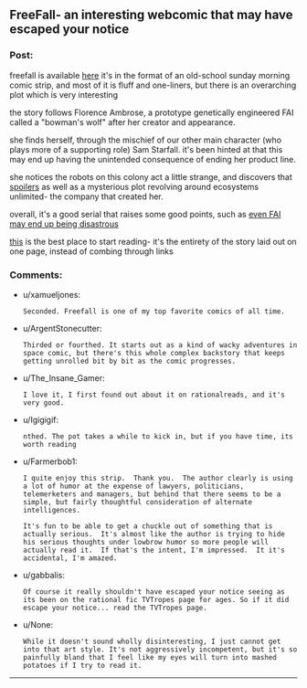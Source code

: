 ## FreeFall- an interesting webcomic that may have escaped your notice

### Post:

freefall is available [here](http://freefall.purrsia.com/) it's in the format of an old-school sunday morning comic strip, and most of it is fluff and one-liners, but there is an overarching plot which is very interesting

the story follows Florence Ambrose, a prototype genetically engineered FAI called a "bowman's wolf" after her creator and appearance.

she finds herself, through the mischief of our other main character (who plays more of a supporting role) Sam Starfall.  it's been hinted at that this may end up having the unintended consequence of ending her product line.

she notices the robots on this colony act a little strange, and discovers that [spoilers](#s "they are running the same neural architecture she is- they are exactly as sentient as her") as well as a mysterious plot revolving around ecosystems unlimited- the company that created her.

overall, it's a good serial that raises some good points, such as [even FAI may end up being disastrous](http://freefall.purrsia.com/ff2600/fc02537.png)

[this](http://tangent128.name/depot/toys/freefall/freefall-flytable.html) is the best place to start reading- it's the entirety of the story laid out on one page, instead of combing through links

### Comments:

- u/xamueljones:
  ```
  Seconded. Freefall is one of my top favorite comics of all time.
  ```

- u/ArgentStonecutter:
  ```
  Thirded or fourthed. It starts out as a kind of wacky adventures in space comic, but there's this whole complex backstory that keeps getting unrolled bit by bit as the comic progresses.
  ```

- u/The_Insane_Gamer:
  ```
  I love it, I first found out about it on rationalreads, and it's very good.
  ```

- u/Igigigif:
  ```
  nthed. The pot takes a while to kick in, but if you have time, its worth reading
  ```

- u/Farmerbob1:
  ```
  I quite enjoy this strip.  Thank you.  The author clearly is using a lot of humor at the expense of lawyers, politicians, telemerketers and managers, but behind that there seems to be a simple, but fairly thoughtful consideration of alternate intelligences.

  It's fun to be able to get a chuckle out of something that is actually serious.  It's almost like the author is trying to hide his serious thoughts under lowbrow humor so more people will actually read it.  If that's the intent, I'm impressed.  It it's accidental, I'm amazed.
  ```

- u/gabbalis:
  ```
  Of course it really shouldn't have escaped your notice seeing as its been on the rational fic TVTropes page for ages. So if it did escape your notice... read the TVTropes page.
  ```

- u/None:
  ```
  While it doesn't sound wholly disinteresting, I just cannot get into that art style. It's not aggressively incompetent, but it's so painfully bland that I feel like my eyes will turn into mashed potatoes if I try to read it.
  ```

---


